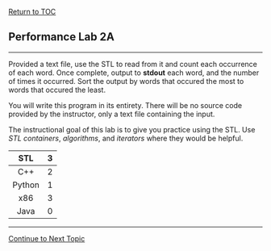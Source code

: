 <a href="https://github.com/CyberTrainingUSAF/10-Archive/blob/master/IQT-CPP_Programming/00-Table-of-Contents.md" > Return to TOC </a>

## Performance Lab 2A

---

Provided a text file, use the STL to read from it and count each occurrence of each word. Once complete, output to **stdout** each word, and the number of times it occurred. Sort the output by words that occured the most to words that occured the least. 

You will write this program in its entirety. There will be no source code provided by the instructor, only a text file containing the input.

The instructional goal of this lab is to give you practice using the STL. Use _STL containers_, _algorithms_, and _iterators_ where they would be helpful.

| STL | 3 |
| :---: | :---: |
| C++ | 2 |
| Python | 1 |
| x86 | 3 |
| Java | 0 |

---

<a href="https://github.com/CyberTrainingUSAF/10-Archive/blob/master/IQT-CPP_Programming/ch02_Cpp_STL/2.11_lambda-expressions.md" > Continue to Next Topic </a>
